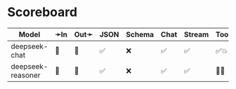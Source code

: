 # Scoreboard

| Model             | ➛In   | Out➛   | JSON | Schema | Chat | Stream | Tool | Batch | Seed | File | Cite | Think | Probs | Limits |
| ----------------- | ----- | ------ | ---- | ------ | ---- | ------ | ---- | ----- | ---- | ---- | ---- | ----- | ----- | ------ |
| deepseek-chat     | 💬    | 💬     | ✅   | ❌     | ✅   | ✅     | ✅💥 | ❌    | ❌   | ❌   | ❌   | ❌    | ✅    | ❌     |
| deepseek-reasoner | 💬    | 💬     | ✅   | ❌     | ✅   | ✅     | 💨🧐 | ❌    | ❌   | ❌   | ❌   | ✅    | ❌    | ❌     |
